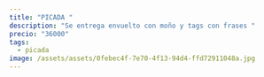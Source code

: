 ```yaml
---
title: "PICADA "
description: "Se entrega envuelto con moño y tags con frases "
precio: "36000"
tags:
  - picada
image: /assets/assets/0febec4f-7e70-4f13-94d4-ffd72911048a.jpg
---
```

